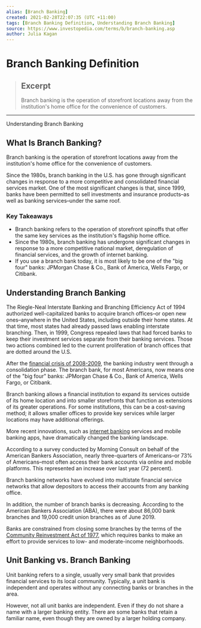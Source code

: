 ```yaml
---
alias: [Branch Banking]
created: 2021-02-28T22:07:35 (UTC +11:00)
tags: [Branch Banking Definition, Understanding Branch Banking]
source: https://www.investopedia.com/terms/b/branch-banking.asp
author: Julia Kagan
---
```


# Branch Banking Definition

> ## Excerpt
> Branch banking is the operation of storefront locations away from the institution's home office for the convenience of customers.

---

Understanding Branch Banking
## What Is Branch Banking?

Branch banking is the operation of storefront locations away from the institution's home office for the convenience of customers.

Since the 1980s, branch banking in the U.S. has gone through significant changes in response to a more competitive and consolidated financial services market. One of the most significant changes is that, since 1999, banks have been permitted to sell investments and insurance products–as well as banking services–under the same roof.

### Key Takeaways

-   Branch banking refers to the operation of storefront spinoffs that offer the same key services as the institution's flagship home office.
-   Since the 1980s, branch banking has undergone significant changes in response to a more competitive national market, deregulation of financial services, and the growth of internet banking.
-   If you use a branch bank today, it is most likely to be one of the "big four" banks: JPMorgan Chase & Co., Bank of America, Wells Fargo, or Citibank.

## Understanding Branch Banking

The Riegle-Neal Interstate Banking and Branching Efficiency Act of 1994 authorized well-capitalized banks to acquire branch offices–or open new ones–anywhere in the United States, including outside their home states. At that time, most states had already passed laws enabling interstate branching. Then, in 1999, Congress repealed laws that had forced banks to keep their investment services separate from their banking services. Those two actions combined led to the current proliferation of branch offices that are dotted around the U.S.

After the [financial crisis of 2008-2009](https://www.investopedia.com/articles/economics/09/subprime-market-2008.asp), the banking industry went through a consolidation phase. The branch bank, for most Americans, now means one of the "big four" banks: JPMorgan Chase & Co., Bank of America, Wells Fargo, or Citibank.

Branch banking allows a financial institution to expand its services outside of its home location and into smaller storefronts that function as extensions of its greater operations. For some institutions, this can be a cost-saving method; it allows smaller offices to provide key services while larger locations may have additional offerings.

More recent innovations, such as [internet banking](https://www.investopedia.com/articles/pf/11/benefits-and-drawbacks-of-internet-banks.asp) services and mobile banking apps, have dramatically changed the banking landscape.

According to a survey conducted by Morning Consult on behalf of the American Bankers Association, nearly three-quarters of Americans–or 73% of Americans–most often access their bank accounts via online and mobile platforms. This represented an increase over last year (72 percent).

Branch banking networks have evolved into multistate financial service networks that allow depositors to access their accounts from any banking office.

In addition, the number of branch banks is decreasing. According to the American Bankers Association (ABA), there were about 86,000 bank branches and 19,000 credit union branches as of June 2019.

Banks are constrained from closing some branches by the terms of the [Community Reinvestment Act of 1977](https://www.investopedia.com/terms/c/community_reinvestment_act.asp), which requires banks to make an effort to provide services to low- and moderate-income neighborhoods.

## Unit Banking vs. Branch Banking

Unit banking refers to a single, usually very small bank that provides financial services to its local community. Typically, a unit bank is independent and operates without any connecting banks or branches in the area.

However, not all unit banks are independent. Even if they do not share a name with a larger banking entity. There are some banks that retain a familiar name, even though they are owned by a larger holding company.
